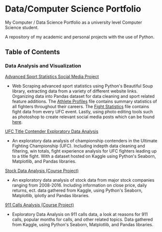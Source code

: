 # Data/Computer Science Portfolio
My Computer / Data Science Portfolio as a university level Computer Science student.

A repository of my academic and personal projects with the use of Python.

## Table of Contents

### Data Analysis and Visualization

[Advanced Sport Statistics Social Media Project](https://github.com/brock-r/Data-Computer-Science-Portfolio/tree/master/AndNewAnalytics)
- Web Scraping advanced sport statistics using Python's Beautiful Soup library, extracting data from a variety of different website links. Organizing data into Pandas dataset for data cleaning and sport related feature additions. The [Athlete Profiles]( https://github.com/brock-r/Data-Computer-Science-Portfolio/blob/master/AndNewAnalytics/Data%20Creation%20(web%20scraping%20and%20more)/Athlete%20Profiles.ipynb) file contains summary statistics of all fighters throughout their careers. The [Fight Statistics](https://github.com/brock-r/Data-Computer-Science-Portfolio/blob/master/AndNewAnalytics/Data%20Creation%20(web%20scraping%20and%20more)/Fight%20Stats.ipynb) file contains fight data from every UFC event. Lastly, using photo editing tools such as photoshop to create relevant social media posts which can be found [here]( https://www.instagram.com/andnewanalytics/).

[UFC Title Contender Exploratory Data Analysis](https://github.com/brock-r/BR-Portfolio/blob/master/Exploratory%20Analysis/UFC%20Contender%20Analysis.ipynb) 
- An exploratory data analysis of championship contenders in the Ultimate Fighting Championship (UFC). Including indepth data cleaning and filtering, win totals, fight experience analysis for UFC fighters leading up to a title fight. With a dataset hosted on Kaggle using Python's Seaborn, Matplotlib, and Pandas libraries.

[Stock Data Analysis (Course Project)](https://github.com/brock-r/BR-Portfolio/blob/master/Exploratory%20Analysis/Finance%20Capstone%20Project%20.ipynb) 
- An exploratory data analysis of stock data from major stock companies ranging from 2008-2016. Including information on close price, daily returns, ect. data gathered from Kaggle, using Python's Seaborn, Matplotlib, iplotly and Pandas libraries.

[911 Calls Analysis (Course Project)](https://github.com/brock-r/BR-Portfolio/blob/master/Exploratory%20Analysis/Data%20Capstone%20Project%20911%20Calls.ipynb) 
- Exploratory Data Analysis on 911 calls data, a look at reasons for 911 calls, popular months for calls, and other related topics. Data gathered from Kaggle, using Python's Seaborn, Matplotlib, and Pandas libraries.

